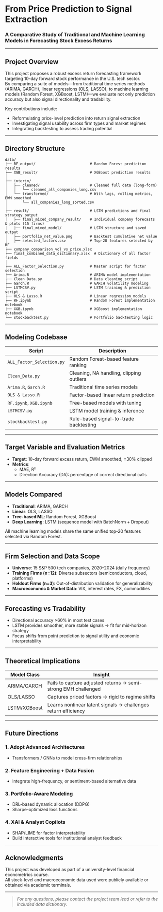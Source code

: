#  From Price Prediction to Signal Extraction  
### A Comparative Study of Traditional and Machine Learning Models in Forecasting Stock Excess Returns

---

##  Project Overview  
This project proposes a robust excess return forecasting framework targeting 10-day forward stock performance in the U.S. tech sector.  
By comparing a suite of models—from traditional time series methods (ARIMA, GARCH), linear regressions (OLS, LASSO), to machine learning models (Random Forest, XGBoost, LSTM)—we evaluate not only prediction accuracy but also signal directionality and tradability.

Key contributions include:
- Reformulating price-level prediction into return signal extraction
- Investigating signal usability across firm types and market regimes
- Integrating backtesting to assess trading potential

---
##  Directory Structure

```
data/
├── RF_output/                         # Random Forest prediction results  
├── XGB_result/                        # XGBoost prediction results  
│
├── interim/                          
│   ├── cleaned/                       # Cleaned full data (long-form)  
│   │   └── cleaned_all_companies_long.csv  
│   └── transformed/                   # With lags, rolling metrics, EWM smoothed  
│       └── all_companies_long_sorted.csv  
│
├── result/                            # LSTM predictions and final strategy output  
│   ├── final_mixed_company_result/    # Individual company forecasts & plots (15 firms)  
│   ├── final_mixed_model/             # LSTM structure and saved output  
│   ├── portfolio_net_value.png        # Backtest cumulative net value  
│   ├── selected_factors.csv           # Top-20 features selected by RF  
├── company_comparison_vol_vs_price.xlsx 
├── final_combined_data_dictionary.xlsx  # Dictionary of all factor fields
│
├── ALL_Factor_Selection.py            # Master script for factor selection  
├── Arima.R                            # ARIMA model implementation  
├── Clean_Data.py                      # Data cleaning script  
├── Garch.R                            # GARCH volatility modeling  
├── LSTMCSV.py                         # LSTM training & prediction script  
├── OLS & Lasso.R                      # Linear regression models  
├── RF.ipynb                           # Random Forest implementation notebook  
├── XGB.ipynb                          # XGBoost implementation notebook  
└── stockbacktest.py                   # Portfolio backtesting logic  
```

---

##  Modeling Codebase

| Script | Description |
|--------|-------------|
| `ALL_Factor_Selection.py` | Random Forest-based feature ranking |
| `Clean_Data.py`           | Cleaning, NA handling, clipping outliers |
| `Arima.R`, `Garch.R`      | Traditional time series models |
| `OLS & Lasso.R`           | Factor-based linear return prediction |
| `RF.ipynb`, `XGB.ipynb`   | Tree-based models with tuning |
| `LSTMCSV.py`              | LSTM model training & inference |
| `stockbacktest.py`        | Rule-based signal-to-trade backtesting |

---

##  Target Variable and Evaluation Metrics

- **Target**: 10-day forward excess return, EWM smoothed, ±30% clipped
- **Metrics**:
  - MAE, R²
  - Direction Accuracy (DA): percentage of correct directional calls

---

##  Models Compared

- **Traditional**: ARIMA, GARCH
- **Linear**: OLS, LASSO
- **Tree-based ML**: Random Forest, XGBoost
- **Deep Learning**: LSTM (sequence model with BatchNorm + Dropout)

All machine learning models share the same unified top-20 features selected via Random Forest.

---

##  Firm Selection and Data Scope

- **Universe**: 15 S&P 500 tech companies, 2020–2024 (daily frequency)
- **Training Firms (n=12)**: Diverse subsectors (semiconductors, cloud, platforms)
- **Holdout Firms (n=3)**: Out-of-distribution validation for generalizability
- **Macroeconomic & Market Data**: VIX, interest rates, FX, commodities

---

##  Forecasting vs Tradability

- Directional accuracy >60% in most test cases
- LSTM provides smoother, more stable signals → fit for mid-horizon strategy
- Focus shifts from point prediction to signal utility and economic interpretability

---

##  Theoretical Implications

| Model Class     | Insight |
|-----------------|---------|
| ARIMA/GARCH     | Fails to capture adjusted returns → semi-strong EMH challenged |
| OLS/LASSO       | Captures priced factors → rigid to regime shifts |
| LSTM/XGBoost    | Learns nonlinear latent signals → challenges return efficiency |

---

##  Future Directions

### 1. **Adopt Advanced Architectures**
- Transformers / GNNs to model cross-firm relationships

### 2. **Feature Engineering + Data Fusion**
- Integrate high-frequency, or sentiment-based alternative data

### 3. **Portfolio-Aware Modeling**
- DRL-based dynamic allocation (DDPG)
- Sharpe-optimized loss functions

### 4. **XAI & Analyst Copilots**
- SHAP/LIME for factor interpretability
- Build interactive tools for institutional analyst feedback

---

##  Acknowledgments  
This project was developed as part of a university-level financial econometrics course.  
All stock-level and macroeconomic data used were publicly available or obtained via academic terminals.

---

> *For any questions, please contact the project team lead or refer to the included data dictionary.*